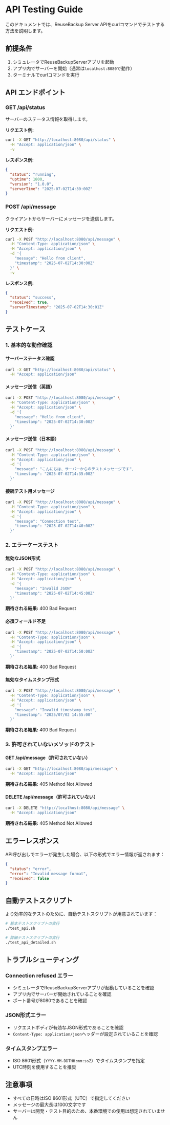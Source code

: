 # API Testing Guide

このドキュメントでは、ReuseBackup Server APIをcurlコマンドでテストする方法を説明します。

## 前提条件

1. シミュレータでReuseBackupServerアプリを起動
2. アプリ内でサーバーを開始（通常は`localhost:8080`で動作）
3. ターミナルでcurlコマンドを実行

## API エンドポイント

### GET /api/status
サーバーのステータス情報を取得します。

**リクエスト例:**
```bash
curl -X GET "http://localhost:8080/api/status" \
  -H "Accept: application/json" \
  -v
```

**レスポンス例:**
```json
{
  "status": "running",
  "uptime": 1800,
  "version": "1.0.0",
  "serverTime": "2025-07-02T14:30:00Z"
}
```

### POST /api/message
クライアントからサーバーにメッセージを送信します。

**リクエスト例:**
```bash
curl -X POST "http://localhost:8080/api/message" \
  -H "Content-Type: application/json" \
  -H "Accept: application/json" \
  -d '{
    "message": "Hello from client",
    "timestamp": "2025-07-02T14:30:00Z"
  }' \
  -v
```

**レスポンス例:**
```json
{
  "status": "success",
  "received": true,
  "serverTimestamp": "2025-07-02T14:30:01Z"
}
```

## テストケース

### 1. 基本的な動作確認

#### サーバーステータス確認
```bash
curl -X GET "http://localhost:8080/api/status" \
  -H "Accept: application/json"
```

#### メッセージ送信（英語）
```bash
curl -X POST "http://localhost:8080/api/message" \
  -H "Content-Type: application/json" \
  -H "Accept: application/json" \
  -d '{
    "message": "Hello from client",
    "timestamp": "2025-07-02T14:30:00Z"
  }'
```

#### メッセージ送信（日本語）
```bash
curl -X POST "http://localhost:8080/api/message" \
  -H "Content-Type: application/json" \
  -H "Accept: application/json" \
  -d '{
    "message": "こんにちは、サーバーからのテストメッセージです",
    "timestamp": "2025-07-02T14:35:00Z"
  }'
```

#### 接続テスト用メッセージ
```bash
curl -X POST "http://localhost:8080/api/message" \
  -H "Content-Type: application/json" \
  -H "Accept: application/json" \
  -d '{
    "message": "Connection test",
    "timestamp": "2025-07-02T14:40:00Z"
  }'
```

### 2. エラーケーステスト

#### 無効なJSON形式
```bash
curl -X POST "http://localhost:8080/api/message" \
  -H "Content-Type: application/json" \
  -H "Accept: application/json" \
  -d '{
    "message": "Invalid JSON"
    "timestamp": "2025-07-02T14:45:00Z"
  }'
```

**期待される結果:** 400 Bad Request

#### 必須フィールド不足
```bash
curl -X POST "http://localhost:8080/api/message" \
  -H "Content-Type: application/json" \
  -H "Accept: application/json" \
  -d '{
    "timestamp": "2025-07-02T14:50:00Z"
  }'
```

**期待される結果:** 400 Bad Request

#### 無効なタイムスタンプ形式
```bash
curl -X POST "http://localhost:8080/api/message" \
  -H "Content-Type: application/json" \
  -H "Accept: application/json" \
  -d '{
    "message": "Invalid timestamp test",
    "timestamp": "2025/07/02 14:55:00"
  }'
```

**期待される結果:** 400 Bad Request

### 3. 許可されていないメソッドのテスト

#### GET /api/message（許可されていない）
```bash
curl -X GET "http://localhost:8080/api/message" \
  -H "Accept: application/json"
```

**期待される結果:** 405 Method Not Allowed

#### DELETE /api/message（許可されていない）
```bash
curl -X DELETE "http://localhost:8080/api/message" \
  -H "Accept: application/json"
```

**期待される結果:** 405 Method Not Allowed

## エラーレスポンス

API呼び出しでエラーが発生した場合、以下の形式でエラー情報が返されます：

```json
{
  "status": "error",
  "error": "Invalid message format",
  "received": false
}
```

## 自動テストスクリプト

より効率的なテストのために、自動テストスクリプトが用意されています：

```bash
# 基本テストスクリプトの実行
./test_api.sh

# 詳細テストスクリプトの実行
./test_api_detailed.sh
```

## トラブルシューティング

### Connection refused エラー
- シミュレータでReuseBackupServerアプリが起動していることを確認
- アプリ内でサーバーが開始されていることを確認
- ポート番号が8080であることを確認

### JSON形式エラー
- リクエストボディが有効なJSON形式であることを確認
- `Content-Type: application/json`ヘッダーが設定されていることを確認

### タイムスタンプエラー
- ISO 8601形式（`YYYY-MM-DDTHH:mm:ssZ`）でタイムスタンプを指定
- UTC時刻を使用することを推奨

## 注意事項

- すべての日時はISO 8601形式（UTC）で指定してください
- メッセージの最大長は1000文字です
- サーバーは開発・テスト目的のため、本番環境での使用は想定されていません